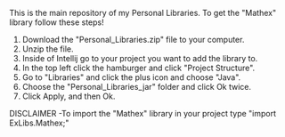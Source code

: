 This is the main repository of my Personal Libraries. To get the "Mathex" library follow these steps!

1. Download the "Personal_Libraries.zip" file to your computer.
2. Unzip the file.
3. Inside of Intellij go to your project you want to add the library to.
4. In the top left click the hamburger and click "Project Structure".
5. Go to "Libraries" and click the plus icon and choose "Java".
6. Choose the "Personal_Libraries_jar" folder and click Ok twice.
7. Click Apply, and then Ok.

DISCLAIMER
-To import the "Mathex" library in your project type "import ExLibs.Mathex;"
